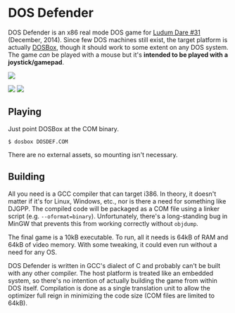 # DOS Defender

DOS Defender is an x86 real mode DOS game for [Ludum Dare #31][ld]
(December, 2014). Since few DOS machines still exist, the target
platform is actually [DOSBox][db], though it should work to some
extent on any DOS system. The game *can* be played with a mouse but
it's **intended to be played with a joystick/gamepad**.

![](http://i.imgur.com/B58ogsG.gif)

![](http://i.imgur.com/YQ82yLk.png)
![](http://i.imgur.com/IWJvurZ.png)

## Playing

Just point DOSBox at the COM binary.

    $ dosbox DOSDEF.COM

There are no external assets, so mounting isn't necessary.

## Building

All you need is a GCC compiler that can target i386. In theory, it
doesn't matter if it's for Linux, Windows, etc., nor is there a need
for something like DJGPP. The compiled code will be packaged as a COM
file using a linker script (e.g. `--oformat=binary`). Unfortunately,
there's a long-standing bug in MinGW that prevents this from working
correctly without `objdump`.

The final game is a 10kB executable. To run, all it needs is 64kB of
RAM and 64kB of video memory. With some tweaking, it could even run
without a need for any OS.

DOS Defender is written in GCC's dialect of C and probably can't be
built with any other compiler. The host platform is treated like an
embedded system, so there's no intention of actually building the game
from within DOS itself. Compilation is done as a single translation
unit to allow the optimizer full reign in minimizing the code size
(COM files are limited to 64kB).


[ld]: http://ludumdare.com/compo/2014/12/03/welcome-to-ludum-dare-31/
[db]: http://www.dosbox.com/
